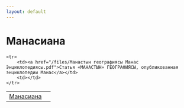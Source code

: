 ```yaml
---
layout: default
---
```


# Манасиана

<table>
    <tr>
        <td><a href="/files/Манасиана.pdf">Манасиана</a></td>
        <td></td>
    </tr>

    <tr>
        <td><a href="/files/Манастын географиясы Манас Энциклопедиясы.pdf">Статья «МАНАСТЫН» ГЕОГРАФИЯСЫ, опубликованная энциклопедии Манас</a></td>
        <td></td>
    </tr>
</table>
